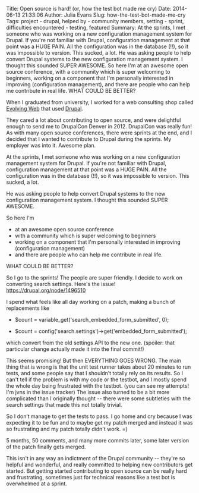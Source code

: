 Title: Open source is hard! (or, how the test bot made me cry)
Date: 2014-06-13 21:33:06
Author: Julia Evans
Slug: how-the-test-bot-made-me-cry
Tags: project - drupal, helped by - community members, setting - sprint, difficulties encountered - testing, featured
Summary: At the sprints, I met someone who was working on a new configuration management system for Drupal. If you're not familiar with Drupal, configuration management at that point was a HUGE PAIN. All the configuration was in the database (!!), so it was impossible to version. This sucked, a lot.  He was asking people to help convert Drupal systems to the new configuration management system. I thought this sounded SUPER AWESOME.  So here I'm at an awesome open source conference, with a community which is super welcoming to beginners, working on a component that I'm personally interested in improving (configuration management), and there are people who can help me contribute in real life.  WHAT COULD BE BETTER?


When I graduated from university, I worked for a web consulting shop called [Evolving Web](http://evolvingweb.ca) that used [Drupal](http://drupal.org).

They cared a lot about contributing to open source, and were delightful enough to send me to DrupalCon Denver in 2012. DrupalCon was really fun! As with many open source conferences, there were sprints at the end, and I decided that I wanted to contribute to Drupal during the sprints. My employer was into it. Awesome plan.

At the sprints, I met someone who was working on a new configuration management system for Drupal. If you're not familiar with Drupal, configuration management at that point was a HUGE PAIN. All the configuration was in the database (!!), so it was impossible to version. This sucked, a lot.

He was asking people to help convert Drupal systems to the new configuration management system. I thought this sounded SUPER AWESOME.

So here I'm

* at an awesome open source conference
* with a community which is super welcoming to beginners
* working on a component that I'm personally interested in improving (configuration management)
* and there are people who can help me contribute in real life.

WHAT COULD BE BETTER?

So I go to the sprints! The people are super friendly. I decide to work on converting search settings. Here's the issue! https://drupal.org/node/1496510

I spend what feels like all day working on a patch, making a bunch of replacements like

-    $count = variable_get('search_embedded_form_submitted', 0);
+    $count = config('search.settings')->get('embedded_form_submitted');

which convert from the old settings API to the new one. (spoiler: that particular change actually made it into the final commit!)

This seems promising! But then EVERYTHING GOES WRONG. The main thing that is wrong is that the unit test runner takes about 20 minutes to run tests, and some people say that I shouldn’t totally rely on its results. So I can't tell if the problem is with my code or the testbot, and I mostly spend the whole day being frustrated with the testbot. (you can see my attempts! I'm jvns in the issue tracker) The issue also turned to be a bit more complicated than I originally thought -- there were some subtleties with the search settings that made this not totally trivial.

So I don’t manage to get the tests to pass. I go home and cry because I was expecting it to be fun and to maybe get my patch merged and instead it was so frustrating and my patch totally didn't work. =)

5 months, 50 comments, and many more commits later, some later version of the patch finally gets merged.

This isn't in any way an indictment of the Drupal community -- they're so helpful and wonderful, and really committed to helping new contributors get started. But getting started contributing to open source can be really hard and frustrating, sometimes just for technical reasons like a test bot is overwhelmed at a sprint.

